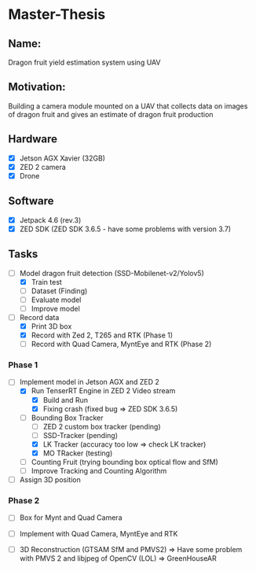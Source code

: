 # Master-Thesis

## Name: 

Dragon fruit yield estimation system using UAV

## Motivation: 

Building a camera module mounted on a UAV that collects data on images of dragon fruit and gives an estimate of dragon fruit production

## Hardware

- [x] Jetson AGX Xavier (32GB)
- [x] ZED 2 camera
- [x] Drone  

## Software

- [x] Jetpack 4.6 (rev.3)
- [x] ZED SDK (ZED SDK 3.6.5 - have some problems with version 3.7)

## Tasks

- [ ] Model dragon fruit detection (SSD-Mobilenet-v2/Yolov5)
  - [x] Train test
  - [ ] Dataset (Finding)
  - [ ] Evaluate model
  - [ ] Improve model
- [ ] Record data 
  - [x] Print 3D box 
  - [x] Record with Zed 2, T265 and RTK (Phase 1)
  - [ ] Record with Quad Camera, MyntEye and RTK (Phase 2)

### Phase 1
- [ ] Implement model in Jetson AGX and ZED 2  
  - [x] Run TenserRT Engine in ZED 2 Video stream 
    - [x] Build and Run
    - [x] Fixing crash (fixed bug => ZED SDK 3.6.5) 
  - [ ] Bounding Box Tracker
    - [ ] ZED 2 custom box tracker (pending)
    - [ ] SSD-Tracker (pending)
    - [x] LK Tracker (accuracy too low => check LK tracker) 
    - [x] MO TRacker (testing) 
  - [ ] Counting Fruit (trying bounding box optical flow and SfM)
  - [ ] Improve Tracking and Counting Algorithm
- [ ] Assign 3D position 
 
### Phase 2
- [ ] Box for Mynt and Quad Camera
- [ ] Implement with Quad Camera, MyntEye and RTK
- [ ] 3D Reconstruction (GTSAM SfM and PMVS2) => Have some problem with PMVS 2 and libjpeg of OpenCV (LOL) => GreenHouseAR


